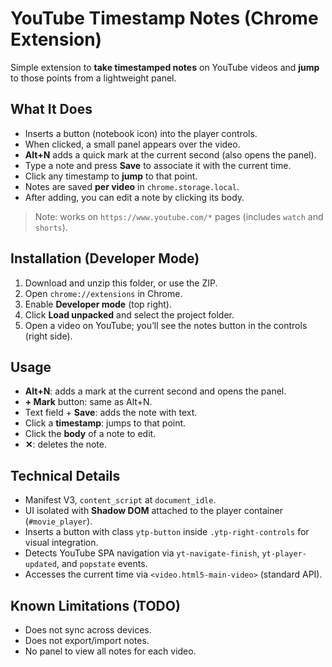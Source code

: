 
# YouTube Timestamp Notes (Chrome Extension)

Simple extension to **take timestamped notes** on YouTube videos and **jump** to those points from a lightweight panel.

## What It Does
- Inserts a button (notebook icon) into the player controls.
- When clicked, a small panel appears over the video.
- **Alt+N** adds a quick mark at the current second (also opens the panel).
- Type a note and press **Save** to associate it with the current time.
- Click any timestamp to **jump** to that point.
- Notes are saved **per video** in `chrome.storage.local`.
- After adding, you can edit a note by clicking its body.

> Note: works on `https://www.youtube.com/*` pages (includes `watch` and `shorts`).

## Installation (Developer Mode)
1. Download and unzip this folder, or use the ZIP.
2. Open `chrome://extensions` in Chrome.
3. Enable **Developer mode** (top right).
4. Click **Load unpacked** and select the project folder.
5. Open a video on YouTube; you’ll see the notes button in the controls (right side).

## Usage
- **Alt+N**: adds a mark at the current second and opens the panel.
- **+ Mark** button: same as Alt+N.
- Text field + **Save**: adds the note with text.
- Click a **timestamp**: jumps to that point.
- Click the **body** of a note to edit.
- **✕**: deletes the note.

## Technical Details
- Manifest V3, `content_script` at `document_idle`.
- UI isolated with **Shadow DOM** attached to the player container (`#movie_player`).
- Inserts a button with class `ytp-button` inside `.ytp-right-controls` for visual integration.
- Detects YouTube SPA navigation via `yt-navigate-finish`, `yt-player-updated`, and `popstate` events.
- Accesses the current time via `<video.html5-main-video>` (standard API).

## Known Limitations (TODO)
- Does not sync across devices.
- Does not export/import notes.
- No panel to view all notes for each video.

